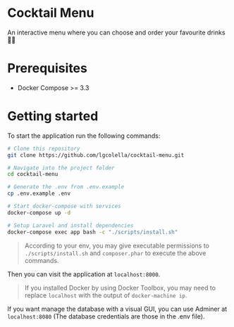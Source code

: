# Cocktail Menu
An interactive menu where you can choose and order your favourite drinks 🍺🍹

# Prerequisites

- Docker Compose >= 3.3

# Getting started

To start the application run the following commands:

```sh
# Clone this repository
git clone https://github.com/lgcolella/cocktail-menu.git

# Navigate into the project folder
cd cocktail-menu

# Generate the .env from .env.example
cp .env.example .env

# Start docker-compose with services
docker-compose up -d

# Setup Laravel and install dependencies
docker-compose exec app bash -c "./scripts/install.sh"
```
> According to your env, you may give executable permissions to `./scripts/install.sh` and `composer.phar` to execute the above commands.

Then you can visit the application at `localhost:8000`.

> If you installed Docker by using Docker Toolbox, you may need to replace `localhost` with the output of `docker-machine ip`.

If you want manage the database with a visual GUI, you can use Adminer at `localhost:8080` (The database credentials are those in the .env file).

